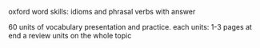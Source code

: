 oxford word skills: idioms and phrasal verbs 
with answer


60 units of vocabulary presentation and practice.
 each units: 1-3 pages
 at end a review units on the whole topic